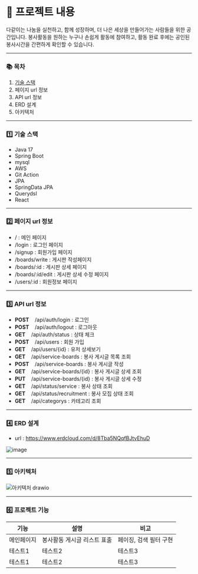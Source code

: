 # :blue_book: 프로젝트 내용
다같이는 나눔을 실천하고, 함께 성장하며, 더 나은 세상을 만들어가는 사람들을 위한 공간입니다. 봉사활동을 원하는 누구나 손쉽게 활동에 참여하고, 활동 완료 후에는 공인된 봉사시간을 간편하게 확인할 수 있습니다.
*****

### :books: 목차
1. [기술 스택](#-기술-스택)
2. 페이지 url 정보
3. API url 정보 
4. ERD 설계
5. 아키텍처

*****
### :one: 기술 스택
- Java 17
- Spring Boot
- mysql
- AWS
- Git Action
- JPA
- SpringData JPA
- Querydsl
- React

*****

### :two: 페이지 url 정보
- /      : 메인 페이지
- /login : 로그인 페이지
- /signup : 회원가입 페이지
- /boards/write : 게시판 작성페이지
- /boards/:id : 게시판 상세 페이지
- /boards/:id/edit : 게시판 상세 수정 페이지
- /users/:id : 회원정보 페이지

*****


### :three: API url 정보
- **POST** &nbsp;&nbsp; /api/auth/login :  로그인
- **POST** &nbsp;&nbsp; /api/auth/logout : 로그아웃
- **GET**  &nbsp;&nbsp; /api/auth/status : 상태 체크
- **POST** &nbsp;&nbsp; /api/users : 회원 가입
- **GET**  &nbsp;&nbsp; /api/users/{id} : 유저 상세보기
- **GET**  &nbsp;&nbsp; /api/service-boards : 봉사 게시글 목록 조회
- **POST** &nbsp;&nbsp; /api/service-boards : 봉사 게시글 작성
- **GET**  &nbsp;&nbsp; /api/service-boards/{id} : 봉사 게시글 상세 조회
- **PUT**  &nbsp;&nbsp; /api/service-boards/{id} : 봉사 게시글 상세 수정
- **GET** &nbsp;&nbsp; /api/status/service : 봉사 상태 조회
- **GET** &nbsp;&nbsp; /api/status/recruitment : 봉사 모집 상태 조회
- **GET** &nbsp;&nbsp; /api/categorys : 카테고리 조회

*****

### :four: ERD 설계
- url : https://www.erdcloud.com/d/8Tba5NQqfBJtvEhuD

![image](https://github.com/user-attachments/assets/28795093-6408-42a4-9ea4-40dd9f5eb66a)

*****

### :five: 아키텍처
![아키텍처 drawio](https://github.com/user-attachments/assets/dda46cb0-ef95-4894-9be8-8e0b5c7d2f48)

*****

### :six: 프로젝트 기능
|기능|설명|비고|
|------|------------|---|
|메인페이지|봉사활동 게시글 리스트 표출|페이징, 검색 필터 구현|
|테스트1|테스트2|테스트3|
|테스트1|테스트2|테스트3|







